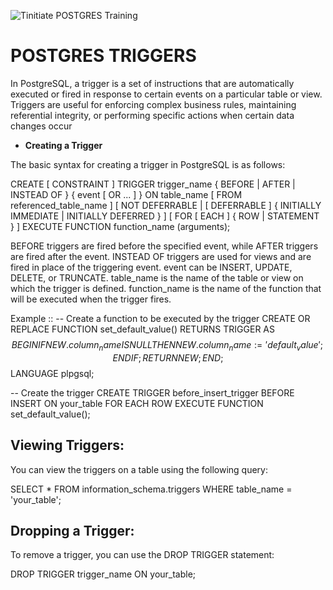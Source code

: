 ![Tinitiate POSTGRES Training](images/sqlserver.png)
# POSTGRES TRIGGERS
In PostgreSQL, a trigger is a set of instructions that are automatically executed or fired in response to certain events on a particular table or view. 
Triggers are useful for enforcing complex business rules, maintaining referential integrity, or performing specific actions when certain data changes occur

* **Creating a Trigger**

The basic syntax for creating a trigger in PostgreSQL is as follows:

CREATE [ CONSTRAINT ] TRIGGER trigger_name
    { BEFORE | AFTER | INSTEAD OF } { event [ OR ... ] }
    ON table_name
    [ FROM referenced_table_name ]
    [ NOT DEFERRABLE | [ DEFERRABLE ] { INITIALLY IMMEDIATE | INITIALLY DEFERRED } ]
    [ FOR [ EACH ] { ROW | STATEMENT } ]
    EXECUTE FUNCTION function_name (arguments);
    
BEFORE triggers are fired before the specified event, while AFTER triggers are fired after the event.
INSTEAD OF triggers are used for views and are fired in place of the triggering event.
event can be INSERT, UPDATE, DELETE, or TRUNCATE.
table_name is the name of the table or view on which the trigger is defined.
function_name is the name of the function that will be executed when the trigger fires. 

Example ::
 -- Create a function to be executed by the trigger
CREATE OR REPLACE FUNCTION set_default_value()
RETURNS TRIGGER AS $$
BEGIN
  IF NEW.column_name IS NULL THEN
    NEW.column_name := 'default_value';
  END IF;
  RETURN NEW;
END;
$$ LANGUAGE plpgsql;

-- Create the trigger
CREATE TRIGGER before_insert_trigger
BEFORE INSERT
ON your_table
FOR EACH ROW
EXECUTE FUNCTION set_default_value();


## Viewing Triggers:

You can view the triggers on a table using the following query:

SELECT * FROM information_schema.triggers WHERE table_name = 'your_table';

## Dropping a Trigger:

To remove a trigger, you can use the DROP TRIGGER statement:

DROP TRIGGER trigger_name ON your_table;


